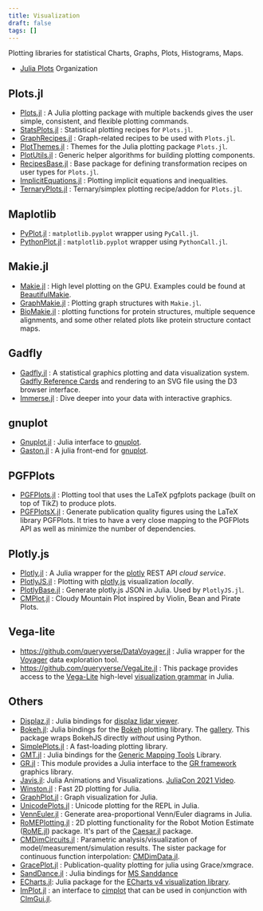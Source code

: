 ```yaml
---
title: Visualization
draft: false
tags: []
---
```


Plotting libraries for statistical Charts, Graphs, Plots, Histograms, Maps.

- [Julia Plots](https://github.com/JuliaPlots) Organization

## Plots.jl

- [Plots.jl](https://github.com/JuliaPlots/Plots.jl) : A Julia plotting package with multiple backends gives the user simple, consistent, and flexible plotting commands.
- [StatsPlots.jl](https://github.com/JuliaPlots/StatsPlots.jl) : Statistical plotting recipes for `Plots.jl`.
- [GraphRecipes.jl](https://github.com/JuliaPlots/GraphRecipes.jl) : Graph-related recipes to be used with `Plots.jl`.
- [PlotThemes.jl](https://github.com/JuliaPlots/PlotThemes.jl) : Themes for the Julia plotting package `Plots.jl`.
- [PlotUtils.jl](https://github.com/JuliaPlots/PlotUtils.jl) : Generic helper algorithms for building plotting components.
- [RecipesBase.jl](https://github.com/JuliaPlots/RecipesBase.jl) : Base package for defining transformation recipes on user types for `Plots.jl`.
- [ImplicitEquations.jl](https://github.com/jverzani/ImplicitEquations.jl) : Plotting implicit equations and inequalities.
- [TernaryPlots.jl](https://github.com/jacobusmmsmit/TernaryPlots.jl) : Ternary/simplex plotting recipe/addon for `Plots.jl`.

## Maplotlib

- [PyPlot.jl](https://github.com/JuliaPy/PyPlot.jl) : `matplotlib.pyplot` wrapper using `PyCall.jl`.
- [PythonPlot.jl](https://github.com/stevengj/PythonPlot.jl) : `matplotlib.pyplot` wrapper using `PythonCall.jl`.

## Makie.jl

- [Makie.jl](https://github.com/MakieOrg/Makie.jl) : High level plotting on the GPU. Examples could be found at [BeautifulMakie](https://github.com/lazarusA/BeautifulMakie).
- [GraphMakie.jl](https://github.com/MakieOrg/GraphMakie.jl) : Plotting graph structures with `Makie.jl`.
- [BioMakie.jl](https://github.com/BioJulia/BioMakie.jl) : plotting functions for protein structures, multiple sequence alignments, and some other related plots like protein structure contact maps.

## Gadfly

- [Gadfly.jl](https://github.com/GiovineItalia/Gadfly.jl) : A statistical graphics plotting and data visualization system. [Gadfly Reference Cards](https://github.com/john9631/JuliaDocs) and rendering to an SVG file using the D3 browser interface.
- [Immerse.jl](https://github.com/JuliaGraphics/Immerse.jl) : Dive deeper into your data with interactive graphics.

## gnuplot

- [Gnuplot.jl](https://github.com/gcalderone/Gnuplot.jl) : Julia interface to [gnuplot](http://gnuplot.sourceforge.net/).
- [Gaston.jl](https://github.com/mbaz/Gaston.jl) : A julia front-end for [gnuplot](http://gnuplot.info/).

## PGFPlots

- [PGFPlots.jl](https://github.com/JuliaTeX/PGFPlots.jl) : Plotting tool that uses the LaTeX pgfplots package (built on top of TikZ) to produce plots.
- [PGFPlotsX.jl](https://github.com/KristofferC/PGFPlotsX.jl) : Generate publication quality figures using the LaTeX library PGFPlots. It tries to have a very close mapping to the PGFPlots API as well as minimize the number of dependencies.

## Plotly.js

- [Plotly.jl](https://github.com/plotly/Plotly.jl) : A Julia wrapper for the [plotly](https://plotly.com/) REST API *cloud service*.
- [PlotlyJS.jl](https://github.com/JuliaPlots/PlotlyJS.jl) : Plotting with [plotly.js](https://plot.ly/javascript) visualization *locally*.
- [PlotlyBase.jl](https://github.com/sglyon/PlotlyBase.jl) : Generate plotly.js JSON in Julia. Used by `PlotlyJS.jl`.
- [CMPlot.jl](https://github.com/g-insana/CMPlot.jl) : Cloudy Mountain Plot inspired by Violin, Bean and Pirate Plots.

## Vega-lite

- <https://github.com/queryverse/DataVoyager.jl> : Julia wrapper for the [Voyager](https://github.com/vega/voyager) data exploration tool.
- <https://github.com/queryverse/VegaLite.jl> : This package provides access to the [Vega-Lite](https://vega.github.io/vega-lite/) high-level [visualization grammar](http://vega.github.io/vega-lite/) in Julia.

## Others

- [Displaz.jl](https://github.com/c42f/Displaz.jl) : Julia bindings for [displaz lidar viewer](http://c42f.github.io/displaz).
- [Bokeh.jl](https://github.com/cjdoris/Bokeh.jl): Julia bindings for the [Bokeh](https://bokeh.org/) plotting library. The [gallery](https://cjdoris.github.io/Bokeh.jl/stable/gallery). This package wraps BokehJS directly *without* using Python.
- [SimplePlots.jl](https://github.com/djsegal/SimplePlots.jl) : A fast-loading plotting library.
- [GMT.jl](https://github.com/GenericMappingTools/GMT.jl) : Julia bindings for the [Generic Mapping Tools](https://github.com/GenericMappingTools/gmt) Library.
- [GR.jl](https://github.com/jheinen/GR.jl) : This module provides a Julia interface to the [GR framework](https://gr-framework.org/) graphics library.
- [Javis.jl](https://github.com/JuliaAnimators/Javis.jl): Julia Animations and Visualizations. [JuliaCon 2021 Video](https://youtu.be/ckvsc6ukdOc).
- [Winston.jl](https://github.com/JuliaGraphics/Winston.jl) : Fast 2D plotting for Julia.
- [GraphPlot.jl](https://github.com/JuliaGraphs/GraphPlot.jl) : Graph visualization for Julia.
- [UnicodePlots.jl](https://github.com/JuliaPlots/UnicodePlots.jl) : Unicode plotting for the REPL in Julia.
- [VennEuler.jl](https://github.com/JuliaPlots/VennEuler.jl) : Generate area-proportional Venn/Euler diagrams in Julia.
- [RoMEPlotting.jl](https://github.com/JuliaRobotics/RoMEPlotting.jl) : 2D plotting functionality for the Robot Motion Estimate ([RoME.jl](https://github.com/JuliaRobotics/RoME.jl)) package. It's part of the [Caesar.jl](https://github.com/JuliaRobotics/Caesar.jl) package.
- [CMDimCircuits.jl](https://github.com/ma-laforge/CMDimCircuits.jl) : Parametric analysis/visualization of model/measurement/simulation results. The sister package for continuous function interpolation: [CMDimData.jl](https://github.com/ma-laforge/CMDimData.jl).
- [GracePlot.jl](https://github.com/ma-laforge/GracePlot.jl) : Publication-quality plotting for julia using Grace/xmgrace.
- [SandDance.jl](https://github.com/queryverse/SandDance.jl) : Julia bindings for [MS Sanddance](https://microsoft.github.io/SandDance/)
- [ECharts.jl](https://github.com/randyzwitch/ECharts.jl): Julia package for the [ECharts v4 visualization library](https://echarts.apache.org/zh/download.html).
- [ImPlot.jl](https://github.com/wsphillips/ImPlot.jl) : an interface to [cimplot](https://github.com/cimgui/cimplot) that can be used in conjunction with [CImGui.jl](https://github.com/Gnimuc/CImGui.jl).
